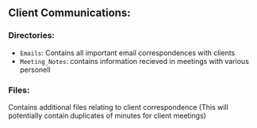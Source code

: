## Client Communications:

### Directories:
*	`Emails`: Contains all important email correspondences with clients
*	`Meeting_Notes`: contains information recieved in meetings with various personell
### Files: 
Contains additional files relating to client correspondence (This will potentially contain duplicates of minutes for client meetings)
		
